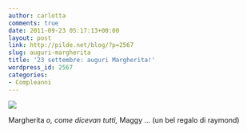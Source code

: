 ```yaml
---
author: carlotta
comments: true
date: 2011-09-23 05:17:13+00:00
layout: post
link: http://pilde.net/blog/?p=2567
slug: auguri-margherita
title: '23 settembre: auguri Margherita!'
wordpress_id: 2567
categories:
- Compleanni
---
```


![](http://pilde.net/blog/wp-content/uploads/2011/10/buon-compleanno-maggi.jpg)

Margherita __o_, _come_ dicevan _tutti_,_ Maggy ... (un bel regalo di raymond)

